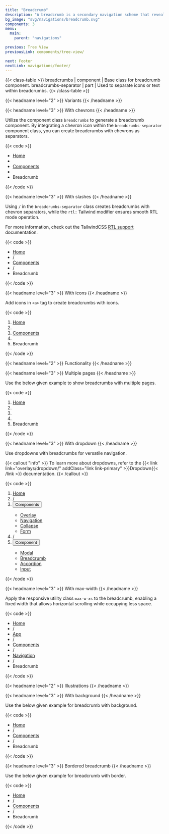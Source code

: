 ```yaml
---
title: "Breadcrumb"
description: "A breadcrumb is a secondary navigation scheme that reveals the user's location in a website or web application."
bg_image: "svg/navigations/breadcrumb.svg"
components: 3
menu:
  main:
    parent: "navigations"

previous: Tree View
previousLink: components/tree-view/

next: Footer
nextLink: navigations/footer/
---
```


<!-- Class table -->

{{< class-table >}}
breadcrumbs | component | Base class for breadcrumb component.
breadcrumbs-separator | part | Used to separate icons or text within breadcrumbs.
{{< /class-table >}}

<!-------------------- Variants -------------------->

{{< headname level="2" >}} Variants {{< /headname >}}

<!-- With chevrons -->

{{< headname level="3" >}} With chevrons {{< /headname >}}

Utilize the component class `breadcrumbs` to generate a breadcrumb component. By integrating a chevron icon within the `breadcrumbs-separator` component class, you can create breadcrumbs with chevrons as separators.

{{< code >}}

<div class="breadcrumbs">
  <ul>
    <li>
      <a href="#">Home</a>
    </li>
    <li class="breadcrumbs-separator rtl:rotate-180"><span class="icon-[tabler--chevron-right]"></span></li>
    <li>
      <a href="#">Components</a>
    </li>
    <li class="breadcrumbs-separator rtl:rotate-180"><span class="icon-[tabler--chevron-right]"></span></li>
    <li aria-current="page">Breadcrumb</li>
  </ul>
</div>
{{< /code >}}

<!-- With slashes -->

{{< headname level="3" >}} With slashes {{< /headname >}}

Using `/` in the `breadcrumbs-separator` class creates breadcrumbs with chevron separators, while the `rtl:` Tailwind modifier ensures smooth RTL mode operation.

For more information, check out the TailwindCSS <a href="https://tailwindcss.com/docs/hover-focus-and-other-states#rtl-support" target="_blank" class="link link-primary">RTL support</a> documentation.

{{< code >}}

<div class="breadcrumbs">
  <ul>
    <li>
      <a href="#">Home</a>
    </li>
    <li class="breadcrumbs-separator rtl:-rotate-[40deg]">/</li>
    <li>
      <a href="#">Components</a>
    </li>
    <li class="breadcrumbs-separator rtl:-rotate-[40deg]">/</li>
    <li aria-current="page">Breadcrumb</li>
  </ul>
</div>
{{< /code >}}

<!-- With icons -->

{{< headname level="3" >}} With icons {{< /headname >}}

Add icons in `<a>` tag to create breadcrumbs with icons.

{{< code >}}

<div class="breadcrumbs">
  <ol>
    <li>
      <a href="#"> <span class="icon-[tabler--star-filled] size-5"></span>Home</a>
    </li>
    <li class="breadcrumbs-separator rtl:rotate-180"><span class="icon-[tabler--chevron-right]"></span></li>
    <li>
      <a href="#"> <span class="icon-[tabler--star-filled] size-5"></span>Components</a>
    </li>
    <li class="breadcrumbs-separator rtl:rotate-180"><span class="icon-[tabler--chevron-right]"></span></li>
    <li aria-current="page">
      <span class="icon-[tabler--star-filled] me-1 size-5"></span>
      Breadcrumb
    </li>
  </ol>
</div>
{{< /code >}}

<!-------------------- Functionality -------------------->

{{< headname level="2" >}} Functionality {{< /headname >}}

<!-- Multiple pages -->

{{< headname level="3" >}}
Multiple pages
{{< /headname >}}

Use the below given example to show breadcrumbs with multiple pages.

{{< code >}}

<div class="breadcrumbs">
  <ol>
    <li>
      <a href="#"> <span class="icon-[tabler--folder] size-5"></span>Home</a>
    </li>
    <li class="breadcrumbs-separator rtl:rotate-180"><span class="icon-[tabler--chevron-right]"></span></li>
    <li>
      <a href="#" aria-label="More Pages"><span class="icon-[tabler--dots]"></span></a>
    </li>
    <li class="breadcrumbs-separator rtl:rotate-180"><span class="icon-[tabler--chevron-right]"></span></li>
    <li aria-current="page">
      <span class="icon-[tabler--file] me-1 size-5"></span>
      Breadcrumb
    </li>
  </ol>
</div>
{{< /code >}}

<!-- With dropdown -->

{{< headname level="3" >}} With dropdown {{< /headname >}}

Use dropdowns with breadcrumbs for versatile navigation.

{{< callout "info" >}}
To learn more about dropdowns, refer to the {{< link link="overlays/dropdown/" addClass="link link-primary" >}}Dropdown{{< /link >}} documentation.
{{< /callout >}}

{{< code >}}

<div class="breadcrumbs">
  <ol>
    <li>
      <a href="#">Home</a>
    </li>
    <li class="breadcrumbs-separator rtl:-rotate-[40deg]">/</li>
    <li>
      <div class="dropdown relative inline-flex">
        <button id="dropdown-default" type="button" class="dropdown-toggle btn btn-text font-normal" aria-haspopup="menu" aria-expanded="false" aria-label="Dropdown">
          Components
          <span class="icon-[tabler--chevron-down] dropdown-open:rotate-180 size-4"></span>
        </button>
        <ul class="dropdown-menu dropdown-open:opacity-100 hidden min-w-10" role="menu" aria-orientation="vertical" aria-labelledby="dropdown-default">
          <li><a class="dropdown-item" href="#">Overlay</a></li>
          <li><a class="dropdown-item" href="#">Navigation</a></li>
          <li><a class="dropdown-item" href="#">Collapse</a></li>
          <li><a class="dropdown-item" href="#">Form</a></li>
        </ul>
      </div>
    </li>
    <li class="breadcrumbs-separator rtl:-rotate-[40deg]">/</li>
    <li aria-current="page">
      <div class="dropdown relative inline-flex">
        <button id="dropdown-default" type="button" class="dropdown-toggle btn btn-text btn-secondary" aria-haspopup="menu" aria-expanded="false" aria-label="Dropdown">
          Component
          <span class="icon-[tabler--chevron-down] dropdown-open:rotate-180 size-4"></span>
        </button>
        <ul class="dropdown-menu dropdown-open:opacity-100 hidden min-w-10" role="menu" aria-orientation="vertical" aria-labelledby="dropdown-default">
          <li><a class="dropdown-item" href="#">Modal</a></li>
          <li><a class="dropdown-item" href="#">Breadcrumb</a></li>
          <li><a class="dropdown-item" href="#">Accordion</a></li>
          <li><a class="dropdown-item" href="#">Input</a></li>
        </ul>
      </div>
    </li>
  </ol>
</div>
{{< /code >}}

<!-- With max-width -->

{{< headname level="3" >}} With max-width {{< /headname >}}

Apply the responsive utility class `max-w-xs` to the breadcrumb, enabling a fixed width that allows horizontal scrolling while occupying less space.

{{< code >}}

<div class="breadcrumbs h-fit max-w-xs">
  <ul>
    <li>
      <a href="#"> <span class="icon-[tabler--folder] size-5"></span>Home</a>
    </li>
    <li class="breadcrumbs-separator rtl:-rotate-[40deg]">/</li>
    <li>
      <a href="#"> <span class="icon-[tabler--folder] size-5"></span>App</a>
    </li>
    <li class="breadcrumbs-separator rtl:-rotate-[40deg]">/</li>
    <li>
      <a href="#"> <span class="icon-[tabler--folder] size-5"></span>Components</a>
    </li>
    <li class="breadcrumbs-separator rtl:-rotate-[40deg]">/</li>
    <li>
      <a href="#"> <span class="icon-[tabler--folder] size-5"></span>Navigation</a>
    </li>
    <li class="breadcrumbs-separator rtl:-rotate-[40deg]">/</li>
    <li>
      <span class="icon-[tabler--file] me-1 size-5"></span>
      Breadcrumb
    </li>
  </ul>
</div>
{{< /code >}}

<!-------------------- Illustrations -------------------->

{{< headname level="2" >}} Illustrations {{< /headname >}}

<!-- With background -->

{{< headname level="3" >}} With background {{< /headname >}}

Use the below given example for breadcrumb with background.

{{< code >}}

<div class="w-full rounded-lg border px-4 py-2">
  <div class="breadcrumbs">
    <ul>
      <li>
        <a href="#">Home</a>
      </li>
      <li class="breadcrumbs-separator rtl:-rotate-[40deg]">/</li>
      <li>
        <a href="#">Components</a>
      </li>
      <li class="breadcrumbs-separator rtl:-rotate-[40deg]">/</li>
      <li aria-current="page">
        <span class="bg-primary/20 !text-primary rounded-xs px-1.5 py-0.5">Breadcrumb</span>
      </li>
    </ul>
  </div>
</div>
{{< /code >}}

<!-- Bordered breadcrumb -->

{{< headname level="3" >}} Bordered breadcrumb {{< /headname >}}

Use the below given example for breadcrumb with border.

{{< code >}}

<div class="border-base-content/25 w-full rounded-lg border px-4 py-2">
  <div class="breadcrumbs">
    <ul>
      <li>
        <a href="#">Home</a>
      </li>
      <li class="breadcrumbs-separator rtl:-rotate-[40deg]">/</li>
      <li>
        <a href="#">Components</a>
      </li>
      <li class="breadcrumbs-separator rtl:-rotate-[40deg]">/</li>
      <li aria-current="page">Breadcrumb</li>
    </ul>
  </div>
</div>
{{< /code >}}
